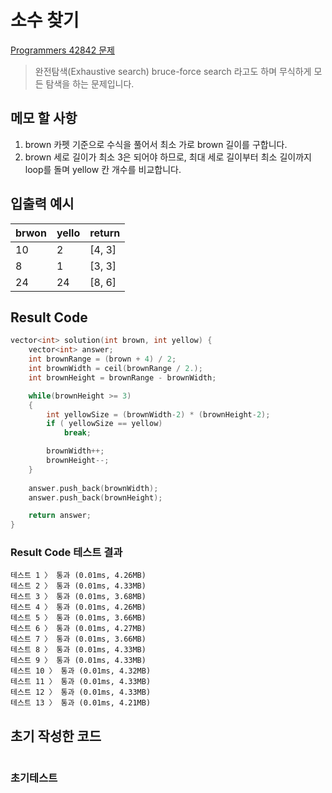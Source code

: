 # 소수 찾기

[Programmers 42842 문제](https://programmers.co.kr/learn/courses/30/lessons/42842)  

> 완전탐색(Exhaustive search) bruce-force search 라고도 하며 무식하게 모든 탐색을 하는 문제입니다.

## 메모 할 사항

1. brown 카펫 기준으로 수식을 풀어서 최소 가로 brown 길이를 구합니다.
2. brown 세로 길이가 최소 3은 되어야 하므로, 최대 세로 길이부터 최소 길이까지 loop를 돌며 yellow 칸 개수를 비교합니다.

## 입출력 예시

brwon | yello | return
|---|---|---|
10 | 2 | [4, 3]
8 | 1 | [3, 3]
24 | 24 | [8, 6]

## Result Code

```cpp
vector<int> solution(int brown, int yellow) {
    vector<int> answer;
    int brownRange = (brown + 4) / 2;
    int brownWidth = ceil(brownRange / 2.);
    int brownHeight = brownRange - brownWidth;

    while(brownHeight >= 3)
    {
        int yellowSize = (brownWidth-2) * (brownHeight-2);
        if ( yellowSize == yellow)
            break;

        brownWidth++;
        brownHeight--;
    }
    
    answer.push_back(brownWidth);
    answer.push_back(brownHeight);

    return answer;
}
```

### Result Code 테스트 결과

```text
테스트 1 〉 통과 (0.01ms, 4.26MB)
테스트 2 〉 통과 (0.01ms, 4.33MB)
테스트 3 〉 통과 (0.01ms, 3.68MB)
테스트 4 〉 통과 (0.01ms, 4.26MB)
테스트 5 〉 통과 (0.01ms, 3.66MB)
테스트 6 〉 통과 (0.01ms, 4.27MB)
테스트 7 〉 통과 (0.01ms, 3.66MB)
테스트 8 〉 통과 (0.01ms, 4.33MB)
테스트 9 〉 통과 (0.01ms, 4.33MB)
테스트 10 〉 통과 (0.01ms, 4.32MB)
테스트 11 〉 통과 (0.01ms, 4.33MB)
테스트 12 〉 통과 (0.01ms, 4.33MB)
테스트 13 〉 통과 (0.01ms, 4.21MB)
```

## 초기 작성한 코드

```cpp

```

### 초기테스트

```text
```
